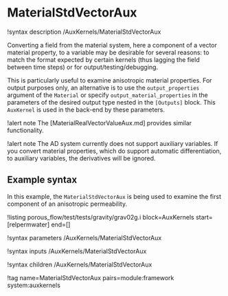 # MaterialStdVectorAux

!syntax description /AuxKernels/MaterialStdVectorAux

Converting a field from the material system, here a component of a vector material property,
to a variable may be desirable for several reasons: to match the format expected by certain
kernels (thus lagging the field between time steps) or for output/testing/debugging.

This is particularly useful to examine anisotropic material properties. For output
purposes only, an alternative is to use the `output_properties` argument of the `Material`
or specify `output_material_properties` in the parameters of the desired output type nested in
the `[Outputs]` block. This `AuxKernel` is used in the back-end by these parameters.

!alert note
The [MaterialRealVectorValueAux.md] provides similar functionality.

!alert note
The AD system currently does not support auxiliary variables. If you convert material properties, which
do support automatic differentiation, to auxiliary variables, the derivatives will be ignored.

## Example syntax

In this example, the `MaterialStdVectorAux` is being used to examine the first component
of an anisotropic permeability.

!listing porous_flow/test/tests/gravity/grav02g.i block=AuxKernels start=[relpermwater] end=[]

!syntax parameters /AuxKernels/MaterialStdVectorAux

!syntax inputs /AuxKernels/MaterialStdVectorAux

!syntax children /AuxKernels/MaterialStdVectorAux

!tag name=MaterialStdVectorAux pairs=module:framework system:auxkernels
